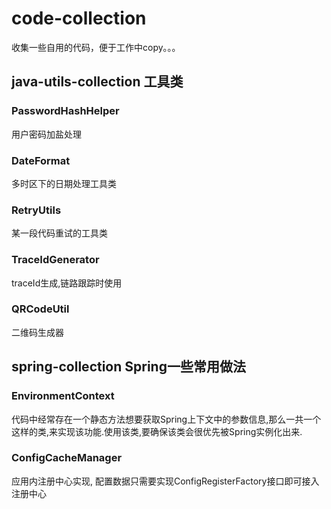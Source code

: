 # code-collection
收集一些自用的代码，便于工作中copy。。。


## java-utils-collection  工具类

### PasswordHashHelper

用户密码加盐处理


### DateFormat

多时区下的日期处理工具类

### RetryUtils

某一段代码重试的工具类

### TraceIdGenerator

traceId生成,链路跟踪时使用

### QRCodeUtil

二维码生成器


## spring-collection Spring一些常用做法

### EnvironmentContext

代码中经常存在一个静态方法想要获取Spring上下文中的参数信息,那么一共一个这样的类,来实现该功能.使用该类,要确保该类会很优先被Spring实例化出来.

### ConfigCacheManager

应用内注册中心实现, 配置数据只需要实现ConfigRegisterFactory接口即可接入注册中心


